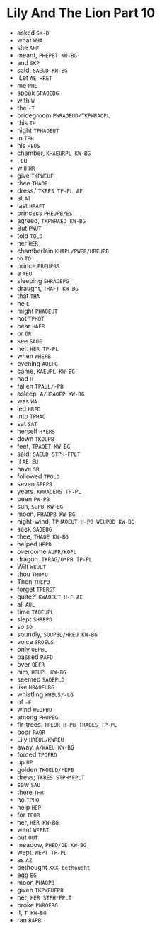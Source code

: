 # Lily And The Lion Part 10

* asked `SK-D`
* what `WHA`
* she `SHE`
* meant, `PHEPBT KW-BG`
* and `SKP`
* said, `SAEUD KW-BG`
* 'Let `AE HRET`
* me `PHE`
* speak `SPAOEBG`
* with `W`
* the `-T`
* bridegroom `PWRAOEUD/TKPWRAOPL`
* this `TH`
* night `TPHAOEUT`
* in `TPH`
* his `HEUS`
* chamber, `KHAEURPL KW-BG`
* I `EU`
* will `HR`
* give `TKPWEUF`
* thee `THAOE`
* dress.' `TKRES TP-PL AE`
* at `AT`
* last `HRAFT`
* princess `PREUPB/ES`
* agreed, `TKPWRAED KW-BG`
* But `PWUT`
* told `TOLD`
* her `HER`
* chamberlain `KHAPL/PWER/HREUPB`
* to `TO`
* prince `PREUPBS`
* a `AEU`
* sleeping `SHRAOEPG`
* draught, `TRAFT KW-BG`
* that `THA`
* he `E`
* might `PHAOEUT`
* not `TPHOT`
* hear `HAER`
* or `OR`
* see `SAOE`
* her. `HER TP-PL`
* when `WHEPB`
* evening `AOEPG`
* came, `KAEUPL KW-BG`
* had `H`
* fallen `TPAUL/-PB`
* asleep, `A/HRAOEP KW-BG`
* was `WA`
* led `HRED`
* into `TPHAO`
* sat `SAT`
* herself `H*ERS`
* down `TKOUPB`
* feet, `TPAOET KW-BG`
* said: `SAEUD STPH-FPLT`
* 'I `AE EU`
* have `SR`
* followed `TPOLD`
* seven `SEFPB`
* years. `KWRAOERS TP-PL`
* been `PW-PB`
* sun, `SUPB KW-BG`
* moon, `PHAOPB KW-BG`
* night-wind, `TPHAOEUT H-PB WEUPBD KW-BG`
* seek `SAOEBG`
* thee, `THAOE KW-BG`
* helped `HEPD`
* overcome `AUFR/KOPL`
* dragon. `TKRAG/O*PB TP-PL`
* Wilt `WEULT`
* thou `THO*U`
* Then `THEPB`
* forget `TPERGT`
* quite?' `KWAOEUT H-F AE`
* all `AUL`
* time `TAOEUPL`
* slept `SHREPD`
* so `SO`
* soundly, `SOUPBD/HREU KW-BG`
* voice `SROEUS`
* only `OEPBL`
* passed `PAFD`
* over `OEFR`
* him, `HEUPL KW-BG`
* seemed `SAOEPLD`
* like `HRAOEUBG`
* whistling `WHEUS/-LG`
* of `-F`
* wind `WEUPBD`
* among `PHOPBG`
* fir-trees. `TPEUR H-PB TRAOES TP-PL`
* poor `PAOR`
* Lily `HREUL/KWREU`
* away, `A/WAEU KW-BG`
* forced `TPOFRD`
* up `UP`
* golden `TKOELD/*EPB`
* dress; `TKRES STPH*FPLT`
* saw `SAU`
* there `THR`
* no `TPHO`
* help `HEP`
* for `TPOR`
* her, `HER KW-BG`
* went `WEPBT`
* out `OUT`
* meadow, `PHED/OE KW-BG`
* wept. `WEPT TP-PL`
* as `AZ`
* bethought `XXX bethought`
* egg `EG`
* moon `PHAOPB`
* given `TKPWEUFPB`
* her; `HER STPH*FPLT`
* broke `PWROEBG`
* it, `T KW-BG`
* ran `RAPB`
